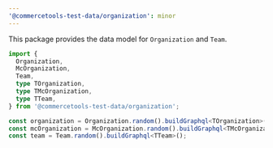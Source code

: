 ```yaml
---
'@commercetools-test-data/organization': minor
---
```


This package provides the data model for `Organization` and `Team`.

```ts
import {
  Organization,
  McOrganization,
  Team,
  type TOrganization,
  type TMcOrganization,
  type TTeam,
} from '@commercetools-test-data/organization';

const organization = Organization.random().buildGraphql<TOrganization>();
const mcOrganization = McOrganization.random().buildGraphql<TMcOrganization>();
const team = Team.random().buildGraphql<TTeam>();
```
